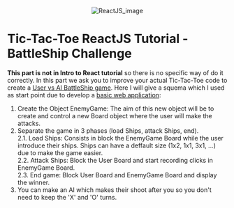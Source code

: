 <p align="center">
  <img src="http://blog-assets.risingstack.com/2016/Jan/react_best_practices-1453211146748.png" alt="ReactJS_image" />
</p>

# Tic-Tac-Toe ReactJS Tutorial - BattleShip Challenge
 
**This part is not in Intro to React tutorial** so there is no specific way of do it correctly. In this part we ask you to improve your actual Tic-Tac-Toe code to create a [User vs AI BattleShip game](https://battleship.netlify.com/). Here I will give a squema which I used as start point due to develop a [basic web application]():

  1. Create the Object EnemyGame: The aim of this new object will be to create and control a new Board object where the user will make the attacks.  
  2. Separate the game in 3 phases (load Ships, attack Ships, end).  
    2.1. Load Ships: Consists in block the EnemyGame Board while the user introduce their ships. Ships can have a deffault size (1x2, 1x1, 3x1, ...) due to make the game easier.  
    2.2. Attack Ships: Block the User Board and start recording clicks in EnemyGame Board.  
    2.3. End game: Block User Board and EnemyGame Board and display the winner.  
  3. You can make an AI which makes their shoot after you so you don't need to keep the 'X' and 'O' turns.  
